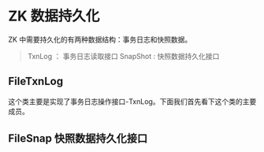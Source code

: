 # ZK 数据持久化

ZK 中需要持久化的有两种数据结构：事务日志和快照数据。

> TxnLog ： 事务日志读取接口
> SnapShot : 快照数据持久化接口

## FileTxnLog 

这个类主要是实现了事务日志操作接口-TxnLog。下面我们首先看下这个类的主要成员。






## FileSnap 快照数据持久化接口